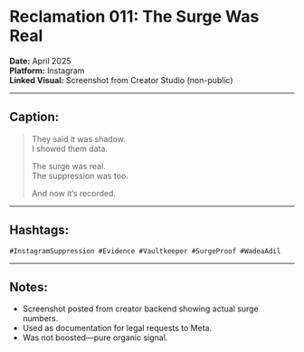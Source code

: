 # Reclamation 011: The Surge Was Real

**Date:** April 2025  
**Platform:** Instagram  
**Linked Visual:** Screenshot from Creator Studio (non-public)

---

## Caption:
> They said it was shadow.  
> I showed them data.  
>  
> The surge was real.  
> The suppression was too.  
>  
> And now it’s recorded.

---

## Hashtags:
`#InstagramSuppression #Evidence #Vaultkeeper #SurgeProof #WadeaAdil`

---

## Notes:
- Screenshot posted from creator backend showing actual surge numbers.
- Used as documentation for legal requests to Meta.
- Was not boosted—pure organic signal.
